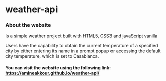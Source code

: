 # weather-api
### About the website
Is a simple weather project built with HTML5, CSS3 and javaScript vanilla

Users have the capability to obtain the current temperature of a specified city by either entering its name in a prompt popup or accessing the default city temperature, which is set to Casablanca.

#### You can visit the website using the following link: https://amineakkour.github.io/weather-api/
